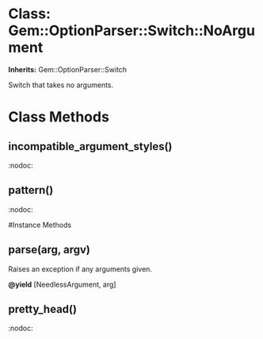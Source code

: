 # Class: Gem::OptionParser::Switch::NoArgument
**Inherits:** Gem::OptionParser::Switch
    

Switch that takes no arguments.


# Class Methods
## incompatible_argument_styles() [](#method-c-incompatible_argument_styles)
:nodoc:
## pattern() [](#method-c-pattern)
:nodoc:

#Instance Methods
## parse(arg, argv) [](#method-i-parse)
Raises an exception if any arguments given.

**@yield** [NeedlessArgument, arg] 

## pretty_head() [](#method-i-pretty_head)
:nodoc:

